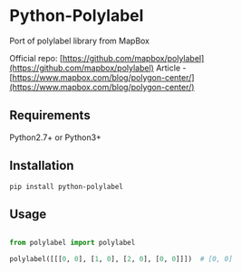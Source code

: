 # Python-Polylabel
Port of polylabel library from MapBox

Official repo: [https://github.com/mapbox/polylabel](https://github.com/mapbox/polylabel)
Article - [https://www.mapbox.com/blog/polygon-center/](https://www.mapbox.com/blog/polygon-center/)

## Requirements
Python2.7+ or Python3+

## Installation

```
pip install python-polylabel
```

## Usage

```python

from polylabel import polylabel

polylabel([[[0, 0], [1, 0], [2, 0], [0, 0]]])  # [0, 0]
```